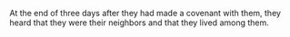 At the end of three days after they had made a covenant with them, they heard that they were their neighbors and that they lived among them.
